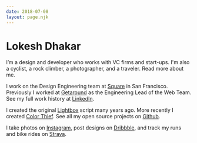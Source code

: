 ```yaml
---
date: 2018-07-08
layout: page.njk
---
```


<h1 class="page-title">Lokesh Dhakar</h1>

I’m a design and developer who works with VC firms and start-ups. I'm also a cyclist, a rock climber, a photographer, and a traveler. Read more about me.

I work on the Design Engineering team at [Square](//square.com) in San Francisco. Previously I worked at [Getaround](https://www.getaround.com/) as the Engineering Lead of the Web Team. See my full work history at [LinkedIn](https://www.linkedin.com/in/lokeshdhakar).

I created the original [Lightbox](http://lokeshdhakar.com/projects/lightbox2/) script many years ago. More recently I created [Color Thief](http://lokeshdhakar.com/projects/color-thief/). See all my open source projects on [Github](https://github.com/lokesh).

I take photos on [Instagram](https://instagram.com/lokesh), post designs on [Dribbble](https://dribbble.com/lokesh), and track my runs and bike rides on [Strava](https://www.strava.com/athletes/1136437).

